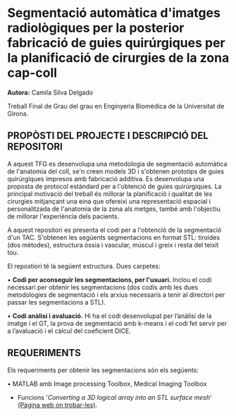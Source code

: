 # Segmentació automàtica d'imatges radiològiques per la posterior fabricació de guies quirúrgiques per la planificació de cirurgies de la zona cap-coll

**Autora:** Camila Silva Delgado

Treball Final de Grau del grau en Enginyeria Biomèdica de la Universitat de Girona.


## PROPÒSTI DEL PROJECTE I DESCRIPCIÓ DEL REPOSITORI
A aquest TFG es desenvolupa una metodologia de segmentació automàtica de l'anatomia del coll, se'n creen models 3D i s'obtenen prototips de guies quirúrgiques impresos amb fabricació additiva. Es desenvolupa una proposta de protocol estàndard per a l'obtenció de guies quirúrgiques. La principal motivació del treball és millorar la planificació i qualitat de les cirurgies mitjançant una eina que ofereixi una representació espacial i personalitzada de l'anatomia de la zona als metges, també amb l'objectiu de millorar l'experiència dels pacients.

A aquest repositori es presenta el codi per a l'obtenció de la segmentació d'un TAC. S'obtenen les següents segmentacions en format STL: tiroides (dos mètodes), estructura òssia i vascular, múscul i greix i resta del teixit tou.

El repostiori té la següent estructura. Dues carpetes:

•	**Codi per aconseguir les segmentacions, per l'usuari.** Inclou el codi necessari per obtenir les segmentacions (dos codis amb les dues metodologies de segmentació i els arxius necessaris a tenir al directori per passar les segmentacions a STL).


•	**Codi anàlisi i avaluació.** Hi ha el codi desenvolupat per l’anàlisi de la imatge i el GT, la prova de segmentació amb k-means i el codi fet servir per a l’avaluació i el càlcul del coeficient DICE. 


## REQUERIMENTS 

Els requeriments per obtenir les segmentacions són els següents:


•	MATLAB amb Image processing Toolbox, Medical Imaging Toolbox

- Funcions '*Converting a 3D logical array into an STL surface mesh*' [(Pàgina web on trobar-les)]([https://es.mathworks.com/matlabcentral/fileexchange/27733-converting-a-3d-logical-array-into-an-stl-surface-mesh]).


</p>

